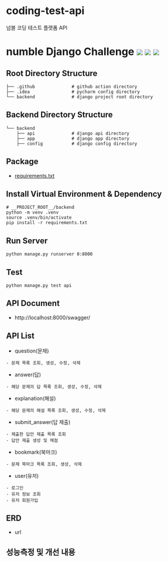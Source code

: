 # coding-test-api
넘블 코딩 테스트 플랫폼 API

# numble Django Challenge [![](https://img.shields.io/badge/python-3.9-blue.svg)](https://www.python.org/downloads/) [![](https://img.shields.io/badge/django-4.2-green.svg)](https://www.python.org/downloads/) [![](https://img.shields.io/badge/drf-3.14-red.svg)](https://www.python.org/downloads/)  

## Root Directory Structure
```
├── .github              # github action directory
├── .idea                # pycharm config directory
└── backend              # django project root directory
```

## Backend Directory Structure
```
└── backend
    ├── api              # django api directory
    ├── app              # django app directory
    ├── config           # django config directory
```

## Package
- [requirements.txt](./backend/requirements.txt)

## Install Virtual Environment & Dependency
```
# __PROJECT_ROOT__/backend
python -m venv .venv
source .venv/bin/activate
pip install -r requirements.txt
```

## Run Server
```
python manage.py runserver 0:8000
```

## Test
```
python manage.py test api
```

## API Document
- http://localhost:8000/swagger/

## API List
- question(문제)
```
- 문제 목록 조회, 생성, 수정, 삭제
```
- answer(답)
```
- 해당 문제의 답 목록 조회, 생성, 수정, 삭제 
```
- explanation(해설)
```
- 해당 문제의 해설 목록 조회, 생성, 수정, 삭제
```
- submit_answer(답 제출)
```
- 제출한 답안 제출 목록 조회
- 답안 제출 생성 및 채점
```
- bookmark(북마크)
```
- 문제 북마크 목록 조회, 생성, 삭제
```
- user(유저)
```
- 로그인
- 유저 정보 조회
- 유저 회원가입
```

## ERD
- url
## 성능측정 및 개선 내용